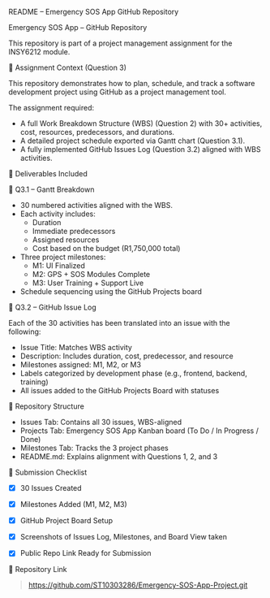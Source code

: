 README – Emergency SOS App GitHub Repository


 Emergency SOS App – GitHub Repository

This repository is part of a project management assignment for the INSY6212 module.

 📌 Assignment Context (Question 3)

This repository demonstrates how to plan, schedule, and track a software development project using GitHub as a project management tool.

The assignment required:
- A full Work Breakdown Structure (WBS) (Question 2) with 30+ activities, cost, resources, predecessors, and durations.
- A detailed project schedule exported via Gantt chart (Question 3.1).
- A fully implemented GitHub Issues Log (Question 3.2) aligned with WBS activities.



 📌 Deliverables Included

 🔹 Q3.1 – Gantt Breakdown

- 30 numbered activities aligned with the WBS.
- Each activity includes:
  - Duration
  - Immediate predecessors
  - Assigned resources
  - Cost based on the budget (R1,750,000 total)
- Three project milestones:
  - M1: UI Finalized
  - M2: GPS + SOS Modules Complete
  - M3: User Training + Support Live
- Schedule sequencing using the GitHub Projects board

 🔹 Q3.2 – GitHub Issue Log

Each of the 30 activities has been translated into an issue with the following:
- Issue Title: Matches WBS activity
- Description: Includes duration, cost, predecessor, and resource
- Milestones assigned: M1, M2, or M3
- Labels categorized by development phase (e.g., frontend, backend, training)
- All issues added to the GitHub Projects Board with statuses



 📁 Repository Structure

- Issues Tab: Contains all 30 issues, WBS-aligned
- Projects Tab: Emergency SOS App Kanban board (To Do / In Progress / Done)
- Milestones Tab: Tracks the 3 project phases
- README.md: Explains alignment with Questions 1, 2, and 3



 📎 Submission Checklist

- [x] 30 Issues Created
- [x] Milestones Added (M1, M2, M3)
- [x] GitHub Project Board Setup
- [x] Screenshots of Issues Log, Milestones, and Board View taken
- [x] Public Repo Link Ready for Submission



 🔗 Repository Link

> https://github.com/ST10303286/Emergency-SOS-App-Project.git
